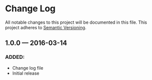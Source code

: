 # Change Log
All notable changes to this project will be documented in this file. This project adheres to [Semantic Versioning](http://semver.org/).

## 1.0.0 — 2016-03-14
### ADDED:
- Change log file
- Initial release
